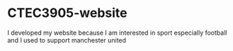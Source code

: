 # CTEC3905-website
I developed my website because I am interested in sport especially football and I used to support manchester united
